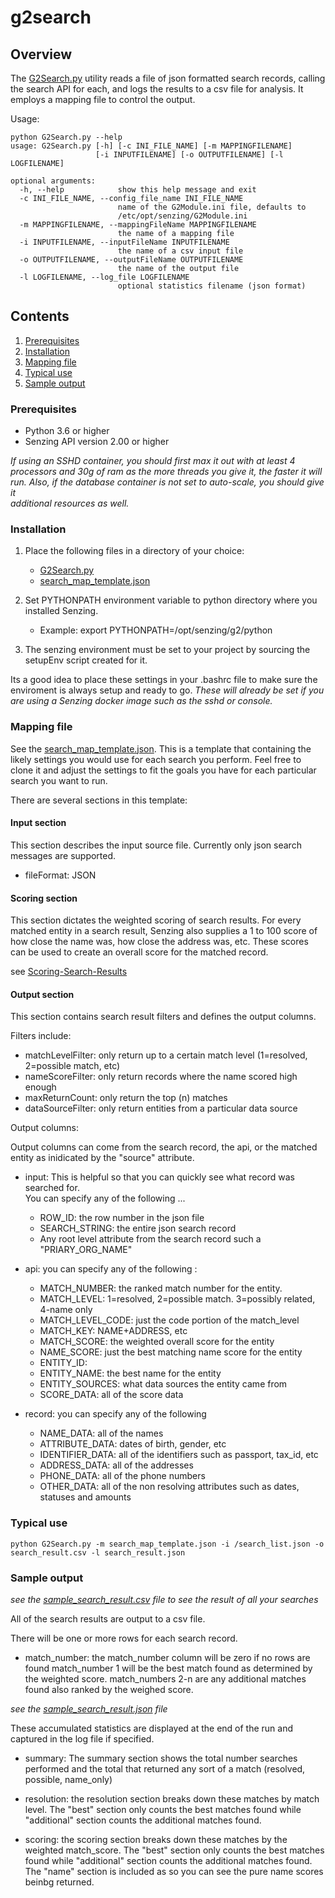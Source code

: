 # g2search

## Overview

The [G2Search.py](G2Search.py) utility reads a file of json formatted search records, calling the search API for each, and logs
the results to a csv file for analysis.  It employs a mapping file to control the output.

Usage:

```console
python G2Search.py --help                                                                          
usage: G2Search.py [-h] [-c INI_FILE_NAME] [-m MAPPINGFILENAME]
                   [-i INPUTFILENAME] [-o OUTPUTFILENAME] [-l LOGFILENAME] 

optional arguments:
  -h, --help            show this help message and exit
  -c INI_FILE_NAME, --config_file_name INI_FILE_NAME
                        name of the G2Module.ini file, defaults to
                        /etc/opt/senzing/G2Module.ini
  -m MAPPINGFILENAME, --mappingFileName MAPPINGFILENAME
                        the name of a mapping file
  -i INPUTFILENAME, --inputFileName INPUTFILENAME
                        the name of a csv input file
  -o OUTPUTFILENAME, --outputFileName OUTPUTFILENAME
                        the name of the output file
  -l LOGFILENAME, --log_file LOGFILENAME
                        optional statistics filename (json format)               
```

## Contents

1. [Prerequisites](#Prerequisites)
2. [Installation](#Installation)
3. [Mapping file](#Mapping-file)
4. [Typical use](#Typical-use)
5. [Sample output](#Sample-output)

### Prerequisites
- Python 3.6 or higher
- Senzing API version 2.00 or higher

*If using an SSHD container, you should first max it out with at least 4 processors and 30g of ram as the more threads 
you give it, the faster it will run.  Also, if the database container is not set to auto-scale, you should give it  
additional resources as well.*

### Installation

1. Place the following files in a directory of your choice:
    - [G2Search.py](G2Search.py) 
    - [search_map_template.json](search_map_template.json) 

2. Set PYTHONPATH environment variable to python directory where you installed Senzing.
    - Example: export PYTHONPATH=/opt/senzing/g2/python

3. The senzing environment must be set to your project by sourcing the setupEnv script created for it.

Its a good idea to place these settings in your .bashrc file to make sure the enviroment is always setup and ready to go.
*These will already be set if you are using a Senzing docker image such as the sshd or console.*

### Mapping file

See the [search_map_template.json](search_map_template.json).   This is a template that containing the likely settings you 
would use for each search you perform.   Feel free to clone it and adjust the settings to fit the goals you have for each 
particular search you want to run.

There are several sections in this template:

#### Input section

This section describes the input source file.   Currently only json search messages are supported.

* fileFormat: JSON

#### Scoring section

This section dictates the weighted scoring of search results. For every matched entity in a search result, Senzing also supplies 
a 1 to 100 score of how close the name was, how close the address was, etc. These scores can be used to create an overall score 
for the matched record.

see [Scoring-Search-Results](https://senzing.zendesk.com/hc/en-us/articles/360047855193-Scoring-Search-Results)

#### Output section

This section contains search result filters and defines the output columns.

Filters include:

- matchLevelFilter: only return up to a certain match level (1=resolved, 2=possible match, etc)
- nameScoreFilter: only return records where the name scored high enough
- maxReturnCount: only return the top (n) matches
- dataSourceFilter: only return entities from a particular data source

Output columns:

Output columns can come from the search record, the api, or the matched entity 
as inidicated by the "source" attribute.

- input: This is helpful so that you can quickly see what record was searched for.  
You can specify any of the following ...
    - ROW_ID: the row number in the json file
    - SEARCH_STRING: the entire json search record
    - Any root level attribute from the search record such a "PRIARY_ORG_NAME"

- api: you can specify any of the following :
    - MATCH_NUMBER: the ranked match number for the entity.
    - MATCH_LEVEL: 1=resolved, 2=possible match. 3=possibly related, 4-name only
    - MATCH_LEVEL_CODE: just the code portion of the match_level
    - MATCH_KEY: NAME+ADDRESS, etc
    - MATCH_SCORE: the weighted overall score for the entity
    - NAME_SCORE: just the best matching name score for the entity
    - ENTITY_ID:
    - ENTITY_NAME: the best name for the entity
    - ENTITY_SOURCES: what data sources the entity came from 
    - SCORE_DATA: all of the score data

- record: you can specify any of the following
    - NAME_DATA: all of the names
    - ATTRIBUTE_DATA: dates of birth, gender, etc
    - IDENTIFIER_DATA: all of the identifiers such as passport, tax_id, etc
    - ADDRESS_DATA: all of the addresses
    - PHONE_DATA: all of the phone numbers
    - OTHER_DATA: all of the non resolving attributes such as dates, statuses and amounts


### Typical use

```console
python G2Search.py -m search_map_template.json -i /search_list.json -o search_result.csv -l search_result.json
```

### Sample output

*see the [sample_search_result.csv](sample_search_result.csv) file to see the result of all your searches*

All of the search results are output to a csv file.   

There will be one or more rows for each search record.  
* match_number: the match_number column will be zero if no rows are found match_number 1 will be the 
best match found as determined by the weighted score. match_numbers 2-n are any additional matches 
found also ranked by the weighed score.


*see the [sample_search_result.json](sample_search_result.json) file*

These accumulated statistics are displayed at the end of the run and captured in the log file if 
specified.  

- summary: The summary section shows the total number searches performed and 
the total that returned any sort of a match (resolved, possible, name_only)

- resolution: the resolution section breaks down these matches by match level.  The 
"best" section only counts the best matches found while "additional" section counts 
the additional matches found.

- scoring: the scoring section breaks down these matches by the weighted match_score.
The "best" section only counts the best matches found while "additional" section counts 
the additional matches found.  The "name" section is included as so you can see the pure 
name scores beinbg returned.






